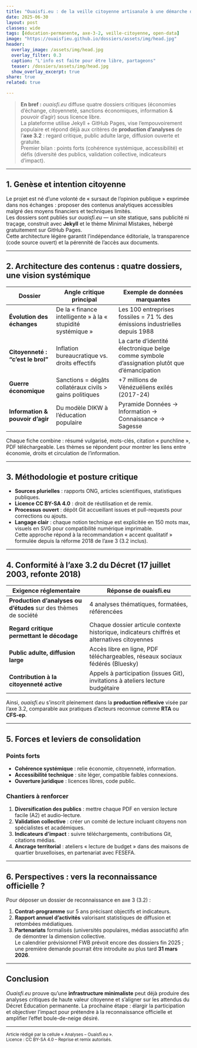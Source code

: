 ```yaml
---
title: "Ouaisfi.eu : de la veille citoyenne artisanale à une démarche d’analyse critique en règle"
date: 2025-06-30
layout: post
classes: wide
tags: [éducation-permanente, axe-3-2, veille-citoyenne, open-data]
image: "https://ouaisfieu.github.io/dossiers/assets/img/head.jpg"
header:
  overlay_image: /assets/img/head.jpg
  overlay_filter: 0.3
  caption: "L'info est faite pour être libre, partageons"
  teaser: /dossiers/assets/img/head.jpg
  show_overlay_excerpt: true
share: true
related: true

---
```


> **En bref :** _ouaisfi.eu_ diffuse quatre dossiers critiques (économies d’échange, citoyenneté, sanctions économiques, information & pouvoir d’agir) sous licence libre.  
> La plateforme utilise Jekyll + GitHub Pages, vise l’empouvoirement populaire et répond déjà aux critères de **production d’analyses** de l’**axe 3.2** : regard critique, public adulte large, diffusion ouverte et gratuite.  
> Premier bilan : points forts (cohérence systémique, accessibilité) et défis (diversité des publics, validation collective, indicateurs d’impact).  

---

## 1. Genèse et intention citoyenne  

Le projet est né d’une volonté de « sursaut de l’opinion publique » exprimée dans nos échanges : proposer des contenus analytiques accessibles malgré des moyens financiers et techniques limités.  
Les dossiers sont publiés sur *ouaisfi.eu* — un site statique, sans publicité ni traçage, construit avec **Jekyll** et le thème Minimal Mistakes, hébergé gratuitement sur GitHub Pages.  
Cette architecture légère garantit l’indépendance éditoriale, la transparence (code source ouvert) et la pérennité de l’accès aux documents.  
<!-- :contentReference[oaicite:1]{index=1} -->

---

## 2. Architecture des contenus : quatre dossiers, une vision systémique  

| Dossier | Angle critique principal | Exemple de données marquantes |
|---------|-------------------------|--------------------------------|
| **Évolution des échanges** | De la « finance intelligente » à la « stupidité systémique » | Les 100 entreprises fossiles = 71 % des émissions industrielles depuis 1988 |
| **Citoyenneté : “c’est le brol”** | Inflation bureaucratique vs. droits effectifs | La carte d’identité électronique belge comme symbole d’assignation plutôt que d’émancipation |
| **Guerre économique** | Sanctions = dégâts collatéraux civils > gains politiques | +7 millions de Vénézuéliens exilés (2017-24) |
| **Information & pouvoir d’agir** | Du modèle DIKW à l’éducation populaire | Pyramide Données → Information → Connaissance → Sagesse |

Chaque fiche combine : résumé vulgarisé, mots-clés, citation « punchline », PDF téléchargeable. Les thèmes se répondent pour montrer les liens entre économie, droits et circulation de l’information.  
<!-- :contentReference[oaicite:2]{index=2} -->

---

## 3. Méthodologie et posture critique  

* **Sources plurielles** : rapports ONG, articles scientifiques, statistiques publiques.  
* **Licence CC BY-SA 4.0** : droit de réutilisation et de remix.  
* **Processus ouvert** : dépôt Git accueillant issues et pull-requests pour corrections ou ajouts.  
* **Langage clair** : chaque notion technique est explicitée en 150 mots max, visuels en SVG pour compatibilité numérique imprimable.  
Cette approche répond à la recommandation « accent qualitatif » formulée depuis la réforme 2018 de l’axe 3 (3.2 inclus).  
<!-- :contentReference[oaicite:3]{index=3} -->

---

## 4. Conformité à l’axe 3.2 du Décret (17 juillet 2003, refonte 2018)  

| Exigence réglementaire | Réponse de ouaisfi.eu |
|------------------------|-----------------------|
| **Production d’analyses ou d’études** sur des thèmes de société | 4 analyses thématiques, formatées, référencées |
| **Regard critique permettant le décodage** | Chaque dossier articule contexte historique, indicateurs chiffrés et alternatives citoyennes |
| **Public adulte, diffusion large** | Accès libre en ligne, PDF téléchargeables, réseaux sociaux fédérés (Bluesky) |
| **Contribution à la citoyenneté active** | Appels à participation (issues Git), invitations à ateliers lecture budgétaire |

Ainsi, _ouaisfi.eu_ s’inscrit pleinement dans la **production réflexive** visée par l’axe 3.2, comparable aux pratiques d’acteurs reconnue comme **RTA** ou **CFS-ep**.  
<!-- :contentReference[oaicite:4]{index=4} -->

---

## 5. Forces et leviers de consolidation  

### Points forts  
* **Cohérence systémique** : relie économie, citoyenneté, information.  
* **Accessibilité technique** : site léger, compatible faibles connexions.  
* **Ouverture juridique** : licences libres, code public.  

### Chantiers à renforcer  
1. **Diversification des publics** : mettre chaque PDF en version lecture facile (A2) et audio-lecture.  
2. **Validation collective** : créer un comité de lecture incluant citoyens non spécialistes et académiques.  
3. **Indicateurs d’impact** : suivre téléchargements, contributions Git, citations médias.  
4. **Ancrage territorial** : ateliers « lecture de budget » dans des maisons de quartier bruxelloises, en partenariat avec FESEFA.  
<!-- :contentReference[oaicite:5]{index=5} -->

---

## 6. Perspectives : vers la reconnaissance officielle ?  

Pour déposer un dossier de reconnaissance en axe 3 (3.2) :  

1. **Contrat-programme** sur 5 ans précisant objectifs et indicateurs.  
2. **Rapport annuel d’activités** valorisant statistiques de diffusion et retombées médiatiques.  
3. **Partenariats** formalisés (universités populaires, médias associatifs) afin de démontrer la dimension collective.  
Le calendrier prévisionnel FWB prévoit encore des dossiers fin 2025 ; une première demande pourrait être introduite au plus tard **31 mars 2026**.  
<!-- :contentReference[oaicite:6]{index=6} -->

---

## Conclusion  

_Ouaisfi.eu_ prouve qu’une **infrastructure minimaliste** peut déjà produire des analyses critiques de haute valeur citoyenne et s’aligner sur les attendus du Décret Éducation permanente. La prochaine étape : élargir la participation et objectiver l’impact pour prétendre à la reconnaissance officielle et amplifier l’effet boule-de-neige désiré.

---

<small>Article rédigé par la cellule « Analyses – Ouaisfi.eu ».  
Licence : CC BY-SA 4.0 – Reprise et remix autorisés.</small>
